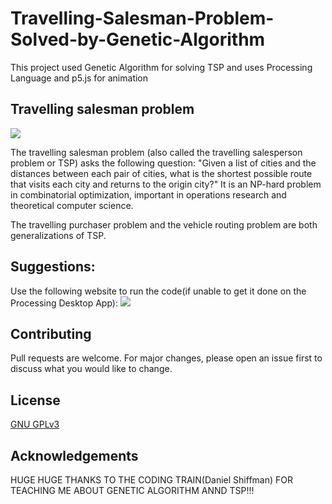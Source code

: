 # Travelling-Salesman-Problem-Solved-by-Genetic-Algorithm
This project used Genetic Algorithm for solving TSP and uses Processing Language and p5.js for animation

## Travelling salesman problem

![](https://1.bp.blogspot.com/-FK_GfyxGyuM/XkwZFF8yZCI/AAAAAAAAR-I/5qWd8yQKHlUDV6h41SJryQ9c7EM485URwCLcBGAsYHQ/s320/tsp_gif.gif)


The travelling salesman problem (also called the travelling salesperson problem or TSP) asks the following question: "Given a list of cities and the distances between each pair of cities, what is the shortest possible route that visits each city and returns to the origin city?" It is an NP-hard problem in combinatorial optimization, important in operations research and theoretical computer science.

The travelling purchaser problem and the vehicle routing problem are both generalizations of TSP.

## Suggestions:
Use the following website to run the code(if unable to get it done on the Processing Desktop App): 
![](https://www.openprocessing.org/sketch/create)

## Contributing
Pull requests are welcome. For major changes, please open an issue first to discuss what you would like to change.

## License
[GNU GPLv3](https://choosealicense.com/licenses/gpl-3.0/)

## Acknowledgements
HUGE HUGE THANKS TO THE CODING TRAIN(Daniel Shiffman) FOR TEACHING ME ABOUT GENETIC ALGORITHM ANND TSP!!!

